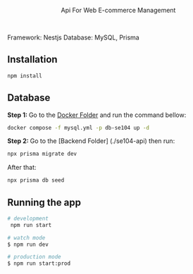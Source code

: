 <p align="center">
  Api For Web E-commerce Management
 
</p>
<br/>
<p>
   Framework: Nestjs
  Database: MySQL, Prisma
</p>


## Installation

```bash
npm install
```

## Database
<b>Step 1: </b>
Go to the [Docker Folder](./docker/) and run the command bellow:

```bash
docker compose -f mysql.yml -p db-se104 up -d
```
<b>Step 2: </b>
Go to the [Backend Folder] (./se104-api) then run:
```bash
npx prisma migrate dev
```
After that: 
```bash
npx prisma db seed
```
## Running the app

```bash
# development
 npm run start

# watch mode
$ npm run dev

# production mode
$ npm run start:prod
```




